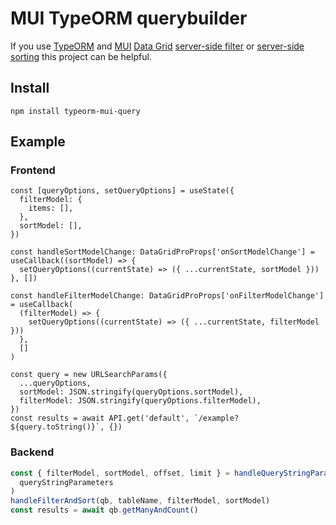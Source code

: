 # MUI TypeORM querybuilder

If you use [TypeORM](https://typeorm.io/) and [MUI](https://mui.com/) [Data Grid](https://mui.com/x/react-data-grid/) [server-side filter](https://mui.com/x/react-data-grid/filtering/server-side/) or [server-side sorting](https://mui.com/x/react-data-grid/sorting/#server-side-sorting) this project can be helpful.

## Install

    npm install typeorm-mui-query

## Example

### Frontend

```TSX
const [queryOptions, setQueryOptions] = useState({
  filterModel: {
    items: [],
  },
  sortModel: [],
})

const handleSortModelChange: DataGridProProps['onSortModelChange'] = useCallback((sortModel) => {
  setQueryOptions((currentState) => ({ ...currentState, sortModel }))
}, [])

const handleFilterModelChange: DataGridProProps['onFilterModelChange'] = useCallback(
  (filterModel) => {
    setQueryOptions((currentState) => ({ ...currentState, filterModel }))
  },
  []
)

const query = new URLSearchParams({
  ...queryOptions,
  sortModel: JSON.stringify(queryOptions.sortModel),
  filterModel: JSON.stringify(queryOptions.filterModel),
})
const results = await API.get('default', `/example?${query.toString()}`, {})
```

### Backend

```TypeScript
const { filterModel, sortModel, offset, limit } = handleQueryStringParameters(
  queryStringParameters
)
handleFilterAndSort(qb, tableName, filterModel, sortModel)
const results = await qb.getManyAndCount()
```
